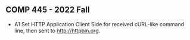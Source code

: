 ## COMP 445 - 2022 Fall

- A1 Set HTTP Application Client Side for received cURL-like command line, then sent to http://httpbin.org.
